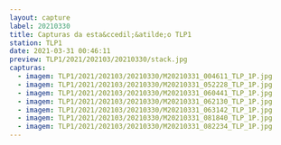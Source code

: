 ```yaml
---
layout: capture
label: 20210330
title: Capturas da esta&ccedil;&atilde;o TLP1
station: TLP1
date: 2021-03-31 00:46:11
preview: TLP1/2021/202103/20210330/stack.jpg
capturas:
  - imagem: TLP1/2021/202103/20210330/M20210331_004611_TLP_1P.jpg
  - imagem: TLP1/2021/202103/20210330/M20210331_052228_TLP_1P.jpg
  - imagem: TLP1/2021/202103/20210330/M20210331_060441_TLP_1P.jpg
  - imagem: TLP1/2021/202103/20210330/M20210331_062130_TLP_1P.jpg
  - imagem: TLP1/2021/202103/20210330/M20210331_063142_TLP_1P.jpg
  - imagem: TLP1/2021/202103/20210330/M20210331_081840_TLP_1P.jpg
  - imagem: TLP1/2021/202103/20210330/M20210331_082234_TLP_1P.jpg
---
```

